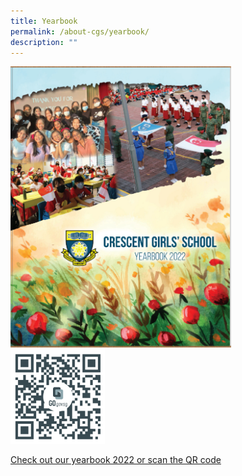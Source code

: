 ```yaml
---
title: Yearbook
permalink: /about-cgs/yearbook/
description: ""
---
```

<img src="/images/YearbookCover2022.png" style="width:70%">
 
<br>
 <img src="/images/CGSyearbook2022.png" style="width:30%">
 
 
 [Check out our yearbook 2022 or scan the QR code](http://go.gov.sg/cgsyearbook-2022)